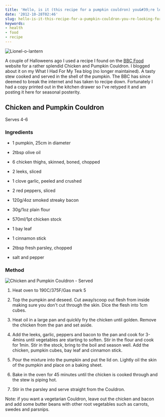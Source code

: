```yaml
---
title: 'Hello, is it (this recipe for a pumpkin couldron) you&#39;re looking for?'
date: '2012-10-28T02:46'
slug: hello-is-it-this-recipe-for-a-pumpkin-couldron-you-re-looking-for
keywords:
- health
- food
- recipe
---
```




![Lionel-o-lantern](https://oh.chuff.it/eYR9hfR4U.jpg)



A couple of Halloweens ago I used a recipe I found on the [BBC Food](http://bbc.co.uk/food) website for a rather splendid Chicken and Pumpkin Couldron. I blogged about it on my What I Had For My Tea blog (no longer maintained). A tasty stew cooked and served in the shell of the pumpkin. The BBC has since deemed to break the internet and has taken to recipe down. Fortunately I had a copy printed out in the kitchen drawer so I've retyped it and am posting it here for seasonal posterity.





## Chicken and Pumpkin Couldron





Serves 4-6





### Ingredients







  * 1 pumpkin, 25cm in diameter


  * 2tbsp olive oil


  * 6 chicken thighs, skinned, boned, chopped


  * 2 leeks, sliced


  * 1 clove garlic, peeled and crushed


  * 2 red peppers, sliced


  * 120g/4oz smoked streaky bacon


  * 30g/1oz plain flour


  * 570ml/1pt chicken stock


  * 1 bay leaf


  * 1 cinnamon stick


  * 2tbsp fresh parsley, chopped


  * salt and pepper





### Method





![Chicken and Pumpkin Couldron - Served](https://oh.chuff.it/VhMW444ZS.jpg)







  1. Heat oven to 190C/375F/Gas mark 5


  2. Top the pumpkin and deseed. Cut away/scoop out flesh from inside making sure you don't cut through the skin. Dice the flesh into 1cm cubes.


  3. Heat oil in a large pan and quickly fry the chicken until golden. Remove the chicken from the pan and set aside.


  4. Add the leeks, garlic, peppers and bacon to the pan and cook for 3-4mins until vegetables are starting to soften. Stir in the flour and cook for 1min. Stir in the stock, bring to the boil and season well. Add the chicken, pumpkin cubes, bay leaf and cinnamon stick.


  5. Pour the mixture into the pumpkin and put the lid on. Lightly oil the skin of the pumpkin and place on a baking sheet.


  6. Bake in the oven for 45 minutes until the chicken is cooked through and the stew is piping hot.


  7. Stir in the parsley and serve straight from the Couldron.





Note: if you want a vegetarian Couldron, leave out the chicken and bacon and add some butter beans with other root vegetables such as carrots, swedes and parsnips.

